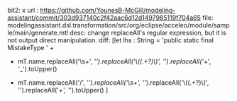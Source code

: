bit2: x
url : https://github.com/YounesB-McGill/modeling-assistant/commit/303d937140c2f42aac6d12d1497985119f704a65
file: modelingassistant.dsl.transformation/src/org/eclipse/acceleo/module/sample/main/generate.mtl
desc: change replaceAll's regular expression, but it is not output direct manipulation.
diff: 
  [let lhs : String = 'public static final MistakeType ' +
-    mT.name.replaceAll('\\s+', '_').replaceAll('\\((.+?)\\)', '').replaceAll('_+', '_').toUpper()
+    mT.name.replaceAll('/', '_').replaceAll('\\s+', '_').replaceAll('\\((.+?)\\)', '').replaceAll('_+', '_').toUpper()
  ]